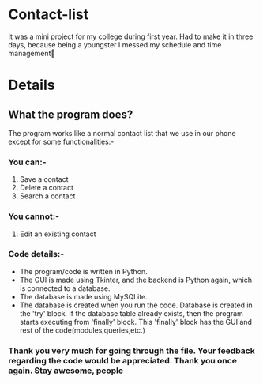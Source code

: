 # Contact-list
It was a mini project for my college during first year. Had to make it in three days, because being a youngster I messed my schedule and time management🗿

# Details
## What the program does?
The program works like a normal contact list that we use in our phone except for some functionalities:- 
### You can:-
1. Save a contact
2. Delete a contact
3. Search a contact

### You cannot:- 
1. Edit an existing contact

### Code details:-
- The program/code is written in Python.
- The GUI is made using Tkinter, and the backend is Python again, which is connected to a database.
- The database is made using MySQLite.
- The database is created when you run the code. Database is created in the 'try' block. If the database table already exists, then the program starts executing from 'finally' block. This 'finally' block has the GUI and rest of the code(modules,queries,etc.)

### Thank you very much for going through the file. Your feedback regarding the code would be appreciated. Thank you once again. Stay awesome, people
